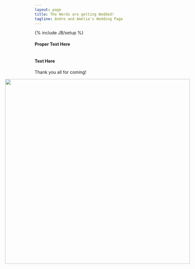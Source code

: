 ```yaml
---
layout: page
title: The Nerds are getting Wedded!
tagline: Andre and Amelia's Wedding Page
---
```

{% include JB/setup %}


#### Proper Text Here

<div style="float: left">

#### Text Here

Thank you all for coming!

</div>

<div style="float: right">
<img src="https://s3.amazonaws.com/weddednerds.com/CasketartsSun.jpg" style="width: 600px; width">

</div>






